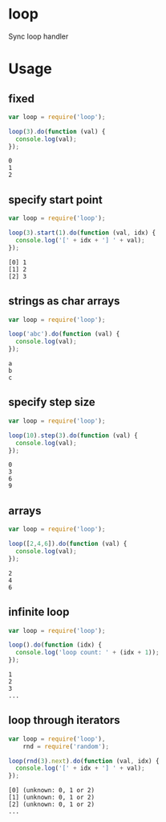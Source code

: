 # loop

Sync loop handler

# Usage

## fixed

```js
var loop = require('loop');

loop(3).do(function (val) {
  console.log(val);
});
```

    0
    1
    2

## specify start point

```js
var loop = require('loop');

loop(3).start(1).do(function (val, idx) {
  console.log('[' + idx + '] ' + val);
});
```

    [0] 1
    [1] 2
    [2] 3

## strings as char arrays

```js
var loop = require('loop');

loop('abc').do(function (val) {
  console.log(val);
});
```

    a
    b
    c

## specify step size

```js
var loop = require('loop');

loop(10).step(3).do(function (val) {
  console.log(val);
});
```

    0
    3
    6
    9

## arrays

```js
var loop = require('loop');

loop([2,4,6]).do(function (val) {
  console.log(val);
});
```

    2
    4
    6

## infinite loop

```js
var loop = require('loop');

loop().do(function (idx) {
  console.log('loop count: ' + (idx + 1));
});
```

    1
    2
    3
    ...

## loop through iterators

```js
var loop = require('loop'),
    rnd = require('random');

loop(rnd(3).next).do(function (val, idx) {
  console.log('[' + idx + '] ' + val);
});
```

    [0] (unknown: 0, 1 or 2)
    [1] (unknown: 0, 1 or 2)
    [2] (unknown: 0, 1 or 2)
    ...

